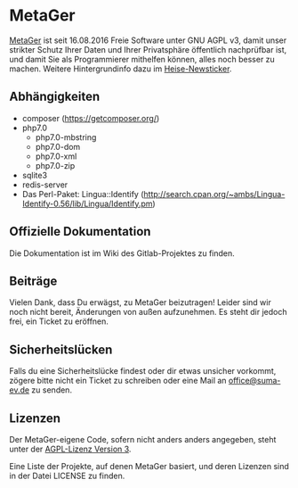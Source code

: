 # MetaGer

[MetaGer](https://metager.de) ist seit 16.08.2016 Freie Software unter GNU AGPL v3, damit unser strikter Schutz Ihrer Daten und Ihrer Privatsphäre 
öffentlich nachprüfbar ist, und damit Sie als Programmierer mithelfen können, alles noch besser zu machen. Weitere Hintergrundinfo dazu im 
<a href="http://heise.de/-3295586" target="_blank">Heise-Newsticker</a>.

## Abhängigkeiten
* composer (https://getcomposer.org/)
* php7.0
  * php7.0-mbstring
  * php7.0-dom
  * php7.0-xml
  * php7.0-zip
* sqlite3
* redis-server
* Das Perl-Paket: Lingua::Identify (http://search.cpan.org/~ambs/Lingua-Identify-0.56/lib/Lingua/Identify.pm)

## Offizielle Dokumentation

Die Dokumentation ist im Wiki des Gitlab-Projektes zu finden.

## Beiträge

Vielen Dank, dass Du erwägst, zu MetaGer beizutragen!
Leider sind wir noch nicht bereit, Änderungen von außen aufzunehmen.
Es steht dir jedoch frei, ein Ticket zu eröffnen.

## Sicherheitslücken

Falls du eine Sicherheitslücke findest oder dir etwas unsicher vorkommt,
zögere bitte nicht ein Ticket zu schreiben oder eine Mail an [office@suma-ev.de](mailto:office@suma-ev.de) zu senden.

## Lizenzen

Der MetaGer-eigene Code, sofern nicht anders anders angegeben, steht unter der [AGPL-Lizenz Version 3](https://www.gnu.org/licenses/agpl-3.0).

Eine Liste der Projekte, auf denen MetaGer basiert, und deren Lizenzen sind in der Datei LICENSE zu finden. 
